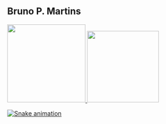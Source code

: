 ## Bruno P. Martins
 <div>
  <a href="https://github.com/eubrunodev">
  <img height="180em" src="https://github-readme-stats.vercel.app/api?username=eubrunodev&show_icons=true&theme=dark&include_all_commits=true&count_private=true"/>
  <img height="165em" src="https://github-readme-stats.vercel.app/api/top-langs/?username=eubrunodev&layout=compact&langs_count=7&theme=dark"/>
</div>

 
 ![Snake animation](https://github.com/rafaballerini/eubrunodev/blob/output/github-contribution-grid-snake.svg)
